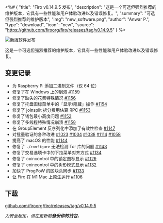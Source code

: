 <%# {
  "title": "Firo v0.14.9.5 发布",
  "description": "这是一个可选但强烈推荐的维护版本，它具有一些性能和用户体验改进以及错误修复。",
  "summary": "可选但强烈推荐的维护版本",
  "img": "new_software.png",
  "author": "Anwar P.",
  "type": "download",
  "icon": "new",
  "source": "https://github.com/firoorg/firo/releases/tag/v0.14.9.5"
} %>

![新版软件发布](new_software.png)

这是一个可选但强烈推荐的维护版本，它具有一些性能和用户体验改进以及错误修复。

## 变更记录

* 为 Raspberry Pi 添加二进制文件（仅 64 位）
* 修复了在 Windows 上的崩溃 [#1159](https://github.com/firoorg/firo/pull/1159)
* 修复了缺失的花费特殊情况 [#1156](https://github.com/firoorg/firo/pull/1156)
* 修复了托盘图标菜单中的「显示/隐藏」操作 [#1154](https://github.com/firoorg/firo/pull/1154)
* 修复了 joinsplit 拆分费用估算 RPC [#1153](https://github.com/firoorg/firo/pull/1153)
* 修复了钱包最小高度问题 [#1152](https://github.com/firoorg/firo/pull/1152)
* 修复了多线程特殊情况崩溃 [#1158](https://github.com/firoorg/firo/pull/1158)
* 在 GroupElement 反序列化中添加了有效性检查 [#1147](https://github.com/firoorg/firo/pull/1147)
* 对批量验证的各种改进 [#1023](https://github.com/firoorg/firo/pull/1023) [#1034](https://github.com/firoorg/firo/pull/1034) [#1038](https://github.com/firoorg/firo/pull/1038) [#1114](https://github.com/firoorg/firo/pull/1114) [#1058](https://github.com/firoorg/firo/pull/1058)
* 提高了 macOS 的性能 [#1144](https://github.com/firoorg/firo/pull/1144)
* 修复了 `./configure` 无法检测 Tor 库的问题 [#1143](https://github.com/firoorg/firo/pull/1143)
* 修复了交易选项卡中的下拉菜单对齐方式 [#1134](https://github.com/firoorg/firo/pull/1134)
* 修复了 coincontrol 中的锁定图标显示 [#1129](https://github.com/firoorg/firo/pull/1129)
* 修复了 coincontrol 中的树形模式显示 [#1132](https://github.com/firoorg/firo/pull/1132)
* 加快了 ProgPoW 的区块头同步 [#1133](https://github.com/firoorg/firo/pull/1133)
* 让 Firo 在 M1 Mac 上原生运行 [#1106](https://github.com/firoorg/firo/pull/1106)

## 下载

[github.com/firoorg/firo/releases/tag/v0.14.9.5](https://github.com/firoorg/firo/releases/tag/v0.14.9.5)

*为安全起见，请在更新前**备份你的钱包**。*
